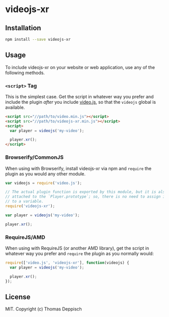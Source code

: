 # videojs-xr



## Installation

```sh
npm install --save videojs-xr
```

## Usage

To include videojs-xr on your website or web application, use any of the following methods.

### `<script>` Tag

This is the simplest case. Get the script in whatever way you prefer and include the plugin _after_ you include [video.js][videojs], so that the `videojs` global is available.

```html
<script src="//path/to/video.min.js"></script>
<script src="//path/to/videojs-xr.min.js"></script>
<script>
  var player = videojs('my-video');

  player.xr();
</script>
```

### Browserify/CommonJS

When using with Browserify, install videojs-xr via npm and `require` the plugin as you would any other module.

```js
var videojs = require('video.js');

// The actual plugin function is exported by this module, but it is also
// attached to the `Player.prototype`; so, there is no need to assign it
// to a variable.
require('videojs-xr');

var player = videojs('my-video');

player.xr();
```

### RequireJS/AMD

When using with RequireJS (or another AMD library), get the script in whatever way you prefer and `require` the plugin as you normally would:

```js
require(['video.js', 'videojs-xr'], function(videojs) {
  var player = videojs('my-video');

  player.xr();
});
```

## License

MIT. Copyright (c) Thomas Deppisch


[videojs]: http://videojs.com/

